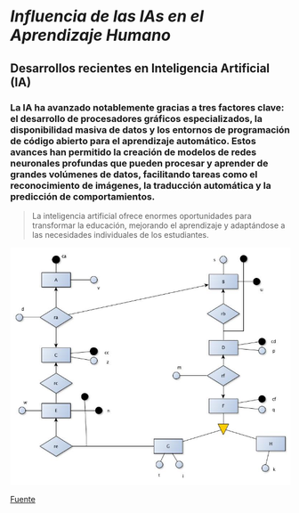 # *Influencia de las IAs en el Aprendizaje Humano*

## Desarrollos recientes en Inteligencia Artificial (IA)

### La IA ha avanzado notablemente gracias a tres factores clave: el desarrollo de procesadores gráficos especializados, la disponibilidad masiva de datos y los entornos de programación de código abierto para el aprendizaje automático. Estos avances han permitido la creación de modelos de redes neuronales profundas que pueden procesar y aprender de grandes volúmenes de datos, facilitando tareas como el reconocimiento de imágenes, la traducción automática y la predicción de comportamientos.

> La inteligencia artificial ofrece enormes oportunidades para transformar la educación, mejorando el aprendizaje y adaptándose a las necesidades individuales de los estudiantes.


![IAs](imagen/grafo1.jpg)

[Fuente](https://megaprofe.es/impacto-de-la-inteligencia-artificial-en-el-aprendizaje/?)